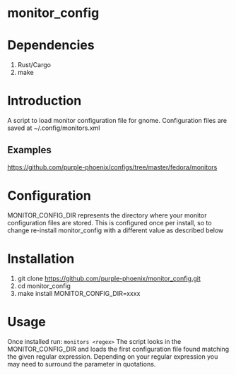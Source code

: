 # monitor_config

Dependencies
============
1. Rust/Cargo
2. make

Introduction
============

A script to load monitor configuration file for gnome. Configuration files are saved at ~/.config/monitors.xml

Examples
--------

https://github.com/purple-phoenix/configs/tree/master/fedora/monitors


Configuration
============
MONITOR_CONFIG_DIR represents the directory where your monitor configuration files are stored.
This is configured once per install, so to change re-install monitor_config with a different value as described below


Installation
============
1. git clone https://github.com/purple-phoenix/monitor_config.git
2. cd monitor_config
3. make install MONITOR_CONFIG_DIR=xxxx


Usage
=====
Once installed run: `monitors <regex>`
The script looks in the MONITOR_CONFIG_DIR and loads the first configuration file found matching the given regular expression.
Depending on your regular expression you may need to surround the parameter in quotations. 
